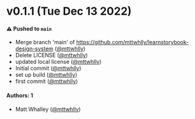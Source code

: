 # v0.1.1 (Tue Dec 13 2022)

#### ⚠️ Pushed to `main`

- Merge branch 'main' of https://github.com/mttwhlly/learnstorybook-design-system ([@mttwhlly](https://github.com/mttwhlly))
- Delete LICENSE ([@mttwhlly](https://github.com/mttwhlly))
- updated local license ([@mttwhlly](https://github.com/mttwhlly))
- Initial commit ([@mttwhlly](https://github.com/mttwhlly))
- set up build ([@mttwhlly](https://github.com/mttwhlly))
- first commit ([@mttwhlly](https://github.com/mttwhlly))

#### Authors: 1

- Matt Whalley ([@mttwhlly](https://github.com/mttwhlly))
